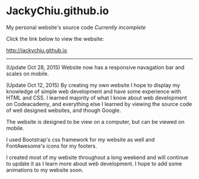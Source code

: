 # JackyChiu.github.io
My personal website's source code *Currently incomplete*

Click the link below to view the website:

http://jackychiu.github.io

----
(Update Oct 28, 2015)
Website now has a responsive navagation bar and scales on mobile.

(Update Oct 12, 2015)
By creating my own website I hope to display my knowledge of simple web development and have some experience with HTML and CSS. I learned majority of what I know about web development on Codeacademy, and everything else I learned by viewing the source code of well designed websites, and though Google.

The website is designed to be view on a computer, but can be viewed on mobile.

I used Bootstrap's css framework for my website as well and FontAwesome's icons for my footers.

I created most of my website throughout a long weekend and will continue to update it as I learn more about web development. I hope to add some animations to my website soon.

